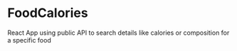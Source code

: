 # FoodCalories
React App using public API to search details like calories or composition for a specific food 
